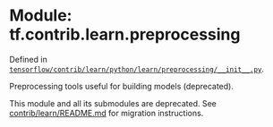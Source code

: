 <div itemscope itemtype="http://developers.google.com/ReferenceObject">
<meta itemprop="name" content="tf.contrib.learn.preprocessing" />
</div>

# Module: tf.contrib.learn.preprocessing



Defined in [`tensorflow/contrib/learn/python/learn/preprocessing/__init__.py`](https://www.tensorflow.org/code/tensorflow/contrib/learn/python/learn/preprocessing/__init__.py).

Preprocessing tools useful for building models (deprecated).

This module and all its submodules are deprecated. See
[contrib/learn/README.md](https://www.tensorflow.org/code/tensorflow/contrib/learn/README.md)
for migration instructions.

